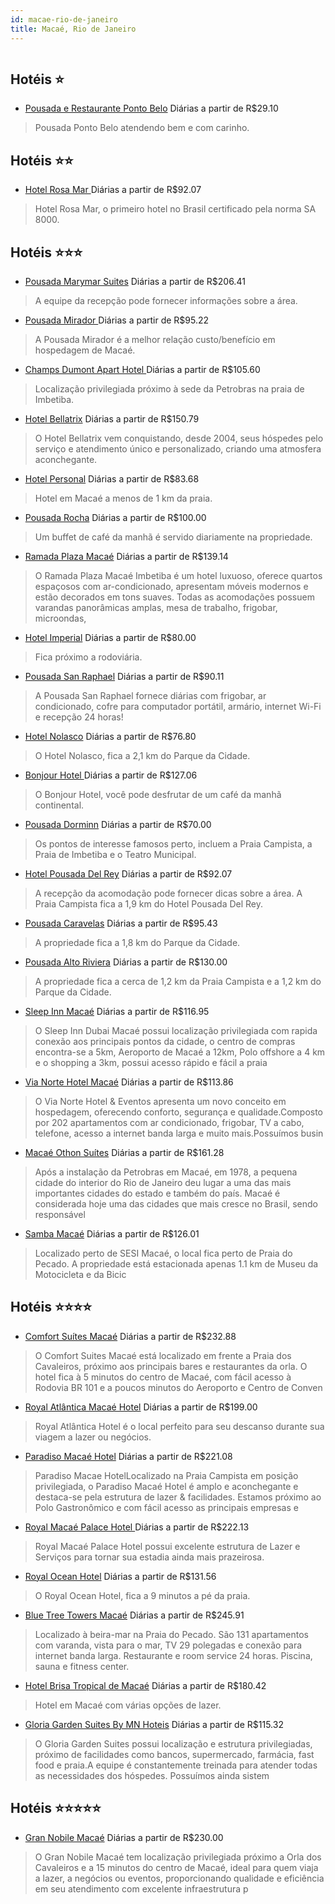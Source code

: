 ```yaml
---
id: macae-rio-de-janeiro
title: Macaé, Rio de Janeiro
---
```


<center><img src="https://novo-hu.s3.amazonaws.com/reservas/ota/prod/hotel/925/comfort-suites-macae-rj-001_20180525164315.png" alt="" /></center>


## Hotéis ⭐️

-    [Pousada e Restaurante Ponto Belo](https://www.hurb.com/aud/https://www.hurb.com/hoteis/macae/pousada-e-restaurante-ponto-belo-8335?cmp=18055) Diárias a partir de R$29.10
   > Pousada Ponto Belo atendendo bem e com carinho.

## Hotéis ⭐️⭐️

-    [Hotel Rosa Mar ](https://www.hurb.com/aud/https://www.hurb.com/hoteis/macae/hotel-rosa-mar-5977?cmp=18055) Diárias a partir de R$92.07
   > Hotel Rosa Mar, o primeiro hotel no Brasil certificado pela norma SA 8000.

## Hotéis ⭐️⭐️⭐️

-    [Pousada Marymar Suites](https://www.hurb.com/aud/https://www.hurb.com/hoteis/macae/pousada-marymar-suites-11314?cmp=18055) Diárias a partir de R$206.41
   >  A equipe da recepção pode fornecer informações sobre a área.
-    [Pousada Mirador ](https://www.hurb.com/aud/https://www.hurb.com/hoteis/macae/pousada-mirador-5930?cmp=18055) Diárias a partir de R$95.22
   > A Pousada Mirador é a melhor relação custo/benefício em hospedagem de Macaé.
-    [Champs Dumont Apart Hotel ](https://www.hurb.com/aud/https://www.hurb.com/hoteis/macae/champs-dumont-apart-hotel-6976?cmp=18055) Diárias a partir de R$105.60
   > Localização privilegiada próximo à sede da Petrobras na praia de Imbetiba.
-    [Hotel Bellatrix](https://www.hurb.com/aud/https://www.hurb.com/hoteis/macae/hotel-bellatrix-8081?cmp=18055) Diárias a partir de R$150.79
   > O Hotel Bellatrix vem conquistando, desde 2004, seus hóspedes pelo serviço e atendimento único e personalizado, criando uma atmosfera aconchegante.
-    [Hotel Personal](https://www.hurb.com/aud/https://www.hurb.com/hoteis/macae/hotel-personal-2811?cmp=18055) Diárias a partir de R$83.68
   > Hotel em Macaé a menos de 1 km da praia. 
-    [Pousada Rocha](https://www.hurb.com/aud/https://www.hurb.com/hoteis/macae/pousada-rocha-11125?cmp=18055) Diárias a partir de R$100.00
   > Um buffet de café da manhã é servido diariamente na propriedade.
-    [Ramada Plaza Macaé](https://www.hurb.com/aud/https://www.hurb.com/hoteis/macae/ramada-plaza-macae-OMN-5077?cmp=18055) Diárias a partir de R$139.14
   > O Ramada Plaza Macaé Imbetiba é um hotel luxuoso, oferece quartos espaçosos com ar-condicionado, apresentam móveis modernos e estão decorados em tons suaves. Todas as acomodações possuem varandas panorâmicas amplas, mesa de trabalho, frigobar, microondas,
-    [Hotel Imperial](https://www.hurb.com/aud/https://www.hurb.com/hoteis/macae/hotel-imperial-10970?cmp=18055) Diárias a partir de R$80.00
   > Fica próximo a rodoviária.
-    [Pousada San Raphael](https://www.hurb.com/aud/https://www.hurb.com/hoteis/macae/pousada-san-raphael-16885?cmp=18055) Diárias a partir de R$90.11
   > A Pousada San Raphael fornece diárias com frigobar, ar condicionado, cofre para computador portátil, armário, internet Wi-Fi e recepção 24 horas!
-    [Hotel Nolasco](https://www.hurb.com/aud/https://www.hurb.com/hoteis/macae/hotel-nolasco-10359?cmp=18055) Diárias a partir de R$76.80
   >  O Hotel Nolasco, fica a 2,1 km do Parque da Cidade.
-    [Bonjour Hotel ](https://www.hurb.com/aud/https://www.hurb.com/hoteis/macae/bonjour-hotel-10134?cmp=18055) Diárias a partir de R$127.06
   > O Bonjour Hotel, você pode desfrutar de um café da manhã continental.
-    [Pousada Dorminn](https://www.hurb.com/aud/https://www.hurb.com/hoteis/macae/pousada-dorminn-11265?cmp=18055) Diárias a partir de R$70.00
   > Os pontos de interesse famosos perto, incluem a Praia Campista, a Praia de Imbetiba e o Teatro Municipal. 
-    [Hotel Pousada Del Rey](https://www.hurb.com/aud/https://www.hurb.com/hoteis/macae/hotel-pousada-del-rey-11708?cmp=18055) Diárias a partir de R$92.07
   > A recepção da acomodação pode fornecer dicas sobre a área.  A Praia Campista fica a 1,9 km do Hotel Pousada Del Rey. 
-    [Pousada Caravelas](https://www.hurb.com/aud/https://www.hurb.com/hoteis/macae/pousada-caravelas-10229?cmp=18055) Diárias a partir de R$95.43
   > A propriedade fica a 1,8 km do Parque da Cidade.
-    [Pousada Alto Riviera](https://www.hurb.com/aud/https://www.hurb.com/hoteis/macae/pousada-alto-riviera-10446?cmp=18055) Diárias a partir de R$130.00
   > A propriedade fica a cerca de 1,2 km da Praia Campista e a 1,2 km do Parque da Cidade.
-    [Sleep Inn Macaé](https://www.hurb.com/aud/https://www.hurb.com/hoteis/macae/sleep-inn-macae-OMN-6221?cmp=18055) Diárias a partir de R$116.95
   >  O Sleep Inn Dubai Macaé possui localização privilegiada com rapida conexão aos principais pontos da cidade, o centro de compras encontra-se a 5km, Aeroporto de Macaé a  12km, Polo offshore a 4 km e o shopping a  3km, possui acesso rápido e fácil a praia 
-    [Via Norte Hotel Macaé](https://www.hurb.com/aud/https://www.hurb.com/hoteis/macae/via-norte-hotel-macae-OMN-6712?cmp=18055) Diárias a partir de R$113.86
   > O Via Norte Hotel & Eventos apresenta um novo conceito em hospedagem, oferecendo conforto, segurança e qualidade.Composto por 202 apartamentos com ar condicionado, frigobar, TV a cabo, telefone, acesso a internet banda larga e muito mais.Possuímos busin
-    [Macaé Othon Suítes](https://www.hurb.com/aud/https://www.hurb.com/hoteis/macae/macae-othon-suites-OMN-2039?cmp=18055) Diárias a partir de R$161.28
   > Após a instalação da Petrobras em Macaé, em 1978, a pequena cidade do interior do Rio de Janeiro deu lugar a uma das mais importantes cidades do estado e também do país. Macaé é considerada hoje uma das cidades que mais cresce no Brasil, sendo responsável
-    [Samba Macaé](https://www.hurb.com/aud/https://www.hurb.com/hoteis/macae/https-wwwsambahoteiscom-a-samba-hoteis-17066?cmp=18055) Diárias a partir de R$126.01
   > Localizado perto de SESI Macaé, o local fica perto de Praia do Pecado. A propriedade está estacionada apenas 1.1 km de Museu da Motocicleta e da Bicic

## Hotéis ⭐️⭐️⭐️⭐️

-    [Comfort Suítes Macaé](https://www.hurb.com/aud/https://www.hurb.com/hoteis/macae/comfort-suites-macae-OMN-1948?cmp=18055) Diárias a partir de R$232.88
   > O Comfort Suites Macaé está localizado em frente a Praia dos Cavaleiros, próximo aos principais bares e restaurantes da orla. O hotel fica à 5 minutos do centro de Macaé, com fácil acesso à Rodovia BR 101 e a poucos minutos do Aeroporto e Centro de Conven
-    [Royal Atlântica Macaé Hotel](https://www.hurb.com/aud/https://www.hurb.com/hoteis/macae/royal-atlantica-macae-hotel-11792?cmp=18055) Diárias a partir de R$199.00
   > Royal Atlântica Hotel é o local perfeito para seu descanso durante sua viagem a lazer ou negócios.
-    [Paradiso Macaé Hotel](https://www.hurb.com/aud/https://www.hurb.com/hoteis/macae/paradiso-macae-hotel-OMN-7017?cmp=18055) Diárias a partir de R$221.08
   > Paradiso Macae HotelLocalizado na Praia Campista em posição privilegiada, o Paradiso Macaé Hotel é amplo e aconchegante e destaca-se pela estrutura de lazer & facilidades. Estamos próximo ao Polo Gastronômico e com fácil acesso as principais empresas e
-    [Royal Macaé Palace Hotel ](https://www.hurb.com/aud/https://www.hurb.com/hoteis/macae/royal-macae-palace-hotel-5690?cmp=18055) Diárias a partir de R$222.13
   > Royal Macaé Palace Hotel possui excelente estrutura de Lazer e Serviços para tornar sua estadia ainda mais prazeirosa.
-    [Royal Ocean Hotel](https://www.hurb.com/aud/https://www.hurb.com/hoteis/macae/royal-ocean-hotel-10063?cmp=18055) Diárias a partir de R$131.56
   > O Royal Ocean Hotel, fica a 9 minutos a pé da praia.
-    [Blue Tree Towers Macaé](https://www.hurb.com/aud/https://www.hurb.com/hoteis/macae/blue-tree-towers-macae-OMN-1046?cmp=18055) Diárias a partir de R$245.91
   > Localizado à beira-mar na Praia do Pecado. São 131 apartamentos com varanda, vista para o mar, TV 29 polegadas e conexão para internet banda larga. Restaurante e room service 24 horas. Piscina, sauna e fitness center.
-    [Hotel Brisa Tropical de Macaé](https://www.hurb.com/aud/https://www.hurb.com/hoteis/macae/hotel-brisa-tropical-de-macae-3206?cmp=18055) Diárias a partir de R$180.42
   > Hotel em Macaé com várias opções de lazer. 
-    [Gloria Garden Suites By MN Hoteis](https://www.hurb.com/aud/https://www.hurb.com/hoteis/macae/gloria-garden-suites-by-mn-hoteis-OMN-7518?cmp=18055) Diárias a partir de R$115.32
   > O Gloria Garden Suites possui localização e estrutura privilegiadas, próximo de facilidades como bancos, supermercado, farmácia, fast food e praia.A equipe é constantemente treinada para atender todas as necessidades dos hóspedes. Possuímos ainda sistem

## Hotéis ⭐️⭐️⭐️⭐️⭐️

-    [Gran Nobile Macaé](https://www.hurb.com/aud/https://www.hurb.com/hoteis/macae/gran-nobile-macae-OMN-5609?cmp=18055) Diárias a partir de R$230.00
   > O Gran Nobile Macaé tem localização privilegiada próximo a Orla dos Cavaleiros e a 15 minutos do centro de Macaé, ideal para quem viaja a lazer, a negócios ou eventos, proporcionando qualidade e eficiência em seu atendimento com excelente infraestrutura p
